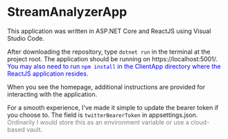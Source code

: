 # StreamAnalyzerApp

This application was written in ASP.NET Core and ReactJS using Visual Studio Code.

After downloading the repository, type `dotnet run` in the terminal at the project root.  The application should be running on https://localhost:5001/.  <span style="color:blue;">You may also need to run `npm install` in the ClientApp directory where the ReactJS application resides.</span>

When you see the homepage, additional instructions are provided for interacting with the application.

For a smooth experience, I've made it simple to update the bearer token if you choose to.
The field is `twitterBearerToken` in appsettings.json. <span style="color:gray;"> Ordinarily I would store this as an environment variable or use a cloud-based vault.</span>
